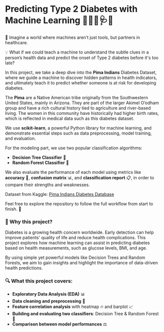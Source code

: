 # Predicting Type 2 Diabetes with Machine Learning 👩🏼‍💻🩺💉

🧠 Imagine a world where machines aren’t just tools, but partners in healthcare.

💡 What if we could teach a machine to understand the subtle clues in a person’s health data and predict the onset of Type 2 diabetes before it's too late?  

In this project, we take a deep dive into the **Pima Indians** Diabetes Dataset, where we guide a machine to discover hidden patterns in health indicators, and ultimately teach it to predict whether someone is at risk for developing diabetes.

The **Pima** are a Native American tribe originally from the Southwestern United States, mainly in Arizona. They are part of the larger Akimel O’odham group and have a rich cultural history tied to agriculture and river-based living. The women in this community have historically had higher birth rates, which is reflected in medical data such as this diabetes dataset.

We use **scikit-learn**, a powerful Python library for machine learning, and demonstrate essential steps such as data preprocessing, model training, and evaluation.

For the modeling part, we use two popular classification algorithms:
- **Decision Tree Classifier** 🌲
- **Random Forest Classifier** 🌳

We also evaluate the performance of each model using metrics like **accuracy** 🎯, **confusion matrix** 📊, and **classification report** 📋, in order to compare their strengths and weaknesses.

Dataset from Kaggle: [Pima Indians Diabetes Database](https://www.kaggle.com/datasets/uciml/pima-indians-diabetes-database) 

Feel free to explore the repository to follow the full workflow from start to finish. 🚀

### 🤔 Why this project?

Diabetes is a growing health concern worldwide. Early detection can help improve patients' quality of life and reduce health complications. This project explores how machine learning can assist in predicting diabetes based on health measurements, such as glucose levels, BMI, and age.

By using simple yet powerful models like Decision Trees and Random Forests, we aim to gain insights and highlight the importance of data-driven health predictions.

### 🔍 What this project covers:

- **Exploratory Data Analysis (EDA)** 📊  
- **Data cleaning and preprocessing** 🧹  
- **Feature correlation analysis** with heatmap 🔥 and barplot 📈  
- **Building and evaluating two classifiers**: Decision Tree & Random Forest 🤖  
- **Comparison between model performances** ⚖️  
